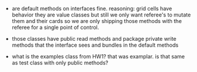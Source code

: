 - are default methods on interfaces fine. reasoning:
  grid cells have behavior
  they are value classes but still
  we only want referee's to
  mutate them and their cards
  so we are only shipping those methods
  with the referee for a single
  point of control. 
- those classes have public read methods
and package private write methods that
the interface sees and bundles in
the default methods

- what is the examples class from HW1?
that was examplar. is that same as test class with only public methods?

